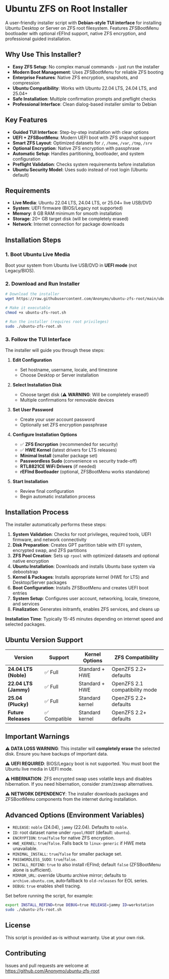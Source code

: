 # Ubuntu ZFS on Root Installer

A user-friendly installer script with **Debian-style TUI interface** for installing Ubuntu Desktop or Server on ZFS root filesystem. Features ZFSBootMenu bootloader with optional rEFInd support, native ZFS encryption, and professional guided installation.

## Why Use This Installer?

- **Easy ZFS Setup**: No complex manual commands - just run the installer
- **Modern Boot Management**: Uses ZFSBootMenu for reliable ZFS booting
- **Enterprise Features**: Native ZFS encryption, snapshots, and compression
- **Ubuntu Compatibility**: Works with Ubuntu 22.04 LTS, 24.04 LTS, and 25.04+
- **Safe Installation**: Multiple confirmation prompts and preflight checks
- **Professional Interface**: Clean dialog-based installer similar to Debian

## Key Features

- **Guided TUI Interface**: Step-by-step installation with clear options
- **UEFI + ZFSBootMenu**: Modern UEFI boot with ZFS snapshot support  
- **Smart ZFS Layout**: Optimized datasets for `/`, `/home`, `/var`, `/tmp`, `/srv`
- **Optional Encryption**: Native ZFS encryption with passphrase
- **Automatic Setup**: Handles partitioning, bootloader, and system configuration
- **Preflight Validation**: Checks system requirements before installation
- **Ubuntu Security Model**: Uses sudo instead of root login (Ubuntu default)

## Requirements

- **Live Media**: Ubuntu 22.04 LTS, 24.04 LTS, or 25.04+ live USB/DVD
- **System**: UEFI firmware (BIOS/Legacy not supported)
- **Memory**: 8 GB RAM minimum for smooth installation
- **Storage**: 20+ GB target disk (will be completely erased)
- **Network**: Internet connection for package downloads

## Installation Steps

### 1. Boot Ubuntu Live Media
Boot your system from Ubuntu live USB/DVD in **UEFI mode** (not Legacy/BIOS).

### 2. Download and Run Installer
```bash
# Download the installer
wget https://raw.githubusercontent.com/Anonymo/ubuntu-zfs-root/main/ubuntu-zfs-root.sh

# Make it executable
chmod +x ubuntu-zfs-root.sh

# Run the installer (requires root privileges)
sudo ./ubuntu-zfs-root.sh
```

### 3. Follow the TUI Interface
The installer will guide you through these steps:

1. **Edit Configuration**
   - Set hostname, username, locale, and timezone
   - Choose Desktop or Server installation

2. **Select Installation Disk**
   - Choose target disk (⚠️ **WARNING**: Will be completely erased!)
   - Multiple confirmations for removable devices

3. **Set User Password**  
   - Create your user account password
   - Optionally set ZFS encryption passphrase

4. **Configure Installation Options**
   - ✅ **ZFS Encryption** (recommended for security)
   - ✅ **HWE Kernel** (latest drivers for LTS releases)
   - **Minimal Install** (smaller package set)
   - **Passwordless Sudo** (convenience vs security trade-off)
   - **RTL8821CE WiFi Drivers** (if needed)
   - **rEFInd Bootloader** (optional, ZFSBootMenu works standalone)

5. **Start Installation**
   - Review final configuration
   - Begin automatic installation process

## Installation Process

The installer automatically performs these steps:

1. **System Validation**: Checks for root privileges, required tools, UEFI firmware, and network connectivity
2. **Disk Preparation**: Creates GPT partition table with EFI system, encrypted swap, and ZFS partitions  
3. **ZFS Pool Creation**: Sets up `rpool` with optimized datasets and optional native encryption
4. **Ubuntu Installation**: Downloads and installs Ubuntu base system via debootstrap
5. **Kernel & Packages**: Installs appropriate kernel (HWE for LTS) and Desktop/Server packages
6. **Boot Configuration**: Installs ZFSBootMenu and creates UEFI boot entries
7. **System Setup**: Configures user account, networking, locale, timezone, and services
8. **Finalization**: Generates initramfs, enables ZFS services, and cleans up

**Installation Time**: Typically 15-45 minutes depending on internet speed and selected packages.

## Ubuntu Version Support

| Version | Support | Kernel Options | ZFS Compatibility |
|---------|---------|----------------|-------------------|
| **24.04 LTS (Noble)** | ✅ Full | Standard + HWE | OpenZFS 2.2+ defaults |
| **22.04 LTS (Jammy)** | ✅ Full | Standard + HWE | OpenZFS 2.1 compatibility mode |  
| **25.04 (Plucky)** | ✅ Full | Standard kernel | OpenZFS 2.2+ defaults |
| **Future Releases** | ✅ Compatible | Standard kernel | OpenZFS 2.2+ defaults |

## Important Warnings

⚠️ **DATA LOSS WARNING**: This installer will **completely erase** the selected disk. Ensure you have backups of important data.

⚠️ **UEFI REQUIRED**: BIOS/Legacy boot is not supported. You must boot the Ubuntu live media in UEFI mode.

⚠️ **HIBERNATION**: ZFS encrypted swap uses volatile keys and disables hibernation. If you need hibernation, consider zram/zswap alternatives.

⚠️ **NETWORK DEPENDENCY**: The installer downloads packages and ZFSBootMenu components from the internet during installation.

## Advanced Options (Environment Variables)

- `RELEASE`: `noble` (24.04), `jammy` (22.04). Defaults to `noble`.
- `ID`: root dataset name under `rpool/ROOT` (default: `ubuntu`).
- `ENCRYPTION`: `true`/`false` for native ZFS encryption.
- `HWE_KERNEL`: `true`/`false`. Falls back to `linux-generic` if HWE meta unavailable.
- `MINIMAL_INSTALL`: `true`/`false` for smaller package set.
- `PASSWORDLESS_SUDO`: `true`/`false`.
- `INSTALL_REFIND`: `true` to also install rEFInd; default `false` (ZFSBootMenu alone is sufficient).
- `MIRROR_URL`: override Ubuntu archive mirror; defaults to `archive.ubuntu.com`, auto‑fallback to `old-releases` for EOL series.
- `DEBUG`: `true` enables shell tracing.

Set before running the script, for example:

```bash
export INSTALL_REFIND=true DEBUG=true RELEASE=jammy ID=workstation
sudo ./ubuntu-zfs-root.sh
```

## License

This script is provided as-is without warranty. Use at your own risk.

## Contributing

Issues and pull requests are welcome at https://github.com/Anonymo/ubuntu-zfs-root
